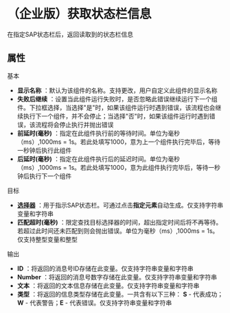 # （企业版）获取状态栏信息

在指定SAP状态栏后，返回读取到的状态栏信息

## 属性
基本
- **显示名称** ：默认为该组件的名称。支持更改，用户自定义此组件的显示名称
- **失败后继续** ：设置当此组件运行失败时，是否忽略此错误继续运行下一个组件。下拉框选择，当选择"是"时，如果该组件运行时遇到错误，该流程也会继续执行下一个组件，并不会停止；当选择"否"时，如果该组件运行时遇到错误，该流程将会停止执行并抛出错误
- **前延时(毫秒)** ：指定在此组件执行前的等待时间。单位为毫秒（ms）,1000ms = 1s。若此处填写1000，意为上一个组件执行完毕后，等待一秒钟后执行此组件
- **后延时(毫秒)** ：指定在此组件执行后的延迟时间。单位为毫秒（ms）,1000ms = 1s。若此处填写1000，意为此组件执行完毕后，等待一秒钟后执行下一个组件

目标
- **[选择器](../Appendix/Selector.md?_v=v2020.4)** ：用于指示SAP状态栏。可通过点击**指定元素**自动生成。仅支持字符串变量和字符串
- **匹配超时(毫秒)** ：限定查找目标选择器的时间，超出指定时间后将不再等待。若超过此时间还未匹配到则会抛出错误。单位为毫秒（ms）,1000ms = 1s。仅支持整型变量和整型

输出
- **ID** ：将返回的消息号ID存储在此变量。仅支持字符串变量和字符串
- **Number** ：将返回的消息号数字存储在此变量。仅支持字符串变量和字符串
- **文本** ：将返回的文本信息存储在此变量。仅支持字符串变量和字符串
- **类型** ：将返回的信息类型存储在此变量。一共含有以下三种： **S** - 代表成功；**W** - 代表警告；**E** - 代表错误。仅支持字符串变量和字符串